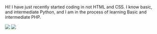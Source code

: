 Hi! I have just recently started coding in not HTML and CSS.
I know basic, and intermediate Python, and I am in the process of learning Basic and intermediate PHP.


<a>
  <img align="center" src="https://github-readme-stats.vercel.app/api?username=Vibranium21&show_icons=true&include_all_commits=false&line_height=33&theme=algolia" />
</a>
<a>
  <img align="center" src="https://github-readme-stats.vercel.app/api/top-langs/?username=Vibranium21&theme=algolia" />
</a>
